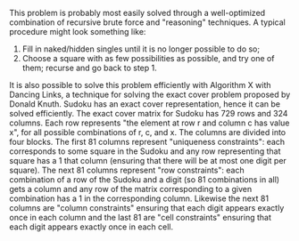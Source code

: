 This problem is probably most easily solved through a well-optimized combination of recursive brute force and "reasoning" techniques. 
A typical procedure might look something like:

  1. Fill in naked/hidden singles until it is no longer possible to do so;
  2. Choose a square with as few possibilities as possible, and try one of them; recurse and go back to step 1.
  
It is also possible to solve this problem efficiently with Algorithm X with Dancing Links, a technique for solving the exact cover problem 
proposed by Donald Knuth. Sudoku has an exact cover representation, hence it can be solved efficiently. The exact cover matrix for Sudoku 
has 729 rows and 324 columns. Each row represents "the element at row r and column c has value x", for all possible combinations of r, c, 
and x. The columns are divided into four blocks. The first 81 columns represent "uniqueness constraints": each corresponds to some square 
in the Sudoku and any row representing that square has a 1 that column (ensuring that there will be at most one digit per square). 
The next 81 columns represent "row constraints": each combination of a row of the Sudoku and a digit (so 81 combinations in all) gets a 
column and any row of the matrix corresponding to a given combination has a 1 in the corresponding column. Likewise the next 81 columns 
are "column constraints" ensuring that each digit appears exactly once in each column and the last 81 are "cell constraints" ensuring that
each digit appears exactly once in each cell.
